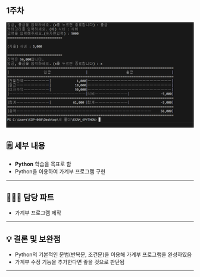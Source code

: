## 1주차
![Simpson Local](result/household_ledge_result.png)
## 🗒️ 세부 내용

- **Python** 학습을 목표로 함
- Python을 이용하여 가계부 프로그램 구현

---

## 👨🏻‍💻 담당 파트

- 가계부 프로그램 제작

---

## 💡 결론 및 보완점

- Python의 기본적인 문법(반복문, 조건문)을 이용해 가계부 프로그램을 완성하였음
- 가계부 수정 기능을 추가한다면 좋을 것으로 판단됨

---
